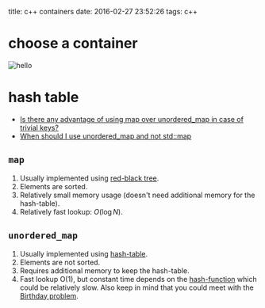 title: c++ containers
date: 2016-02-27 23:52:26
tags: c++

# choose a container

![hello](http://homepages.e3.net.nz/~djm/containerchoice.png)

# hash table

- [Is there any advantage of using map over unordered_map in case of trivial keys?](http://stackoverflow.com/questions/2196995/is-there-any-advantage-of-using-map-over-unordered-map-in-case-of-trivial-keys)
- [When should I use unordered_map and not std::map](http://stackoverflow.com/questions/6173860/when-should-i-use-unordered-map-and-not-stdmap)

## `map`

 1. Usually implemented using [red-black tree][1].
 2. Elements are sorted.
 3. Relatively small memory usage (doesn't need additional memory for the hash-table).
 4. Relatively fast lookup: $O(\log N)$.

## `unordered_map`

 1. Usually implemented using [hash-table][2].
 2. Elements are not sorted.
 3. Requires additional memory to keep the hash-table. 
 4. Fast lookup O(1), but constant time depends on the [hash-function][3] which could be relatively slow. Also keep in mind that you could meet with the [Birthday problem](http://en.wikipedia.org/wiki/Birthday_problem).


  [1]: http://en.wikipedia.org/wiki/Red-black_tree
  [2]: http://en.wikipedia.org/wiki/Hash_table
  [3]: http://en.wikipedia.org/wiki/Hash_function
